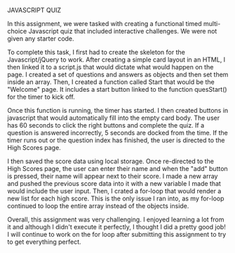 JAVASCRIPT QUIZ

In this assignment, we were tasked with creating a functional timed multi-choice Javascript quiz that included interactive challenges. We were not given any starter code.

To complete this task, I first had to create the skeleton for the Javascript/jQuery to work. After creating a simple card layout in an HTML, I then linked it to a script.js that would dictate what would happen on the page. I created a set of questions and answers as objects and then set them inside an array. Then, I created a function called Start that would be the "Welcome" page. It includes a start button linked to the function quesStart() for the timer to kick off.

Once this function is running, the timer has started. I then created buttons in javascript that would automatically fill into the empty card body. The user has 60 seconds to click the right buttons and complete the quiz. If a question is answered incorrectly, 5 seconds are docked from the time. If the timer runs out or the question index has finished, the user is directed to the High Scores page.

I then saved the score data using local storage. Once re-directed to the High Scores page, the user can enter their name and when the "add" button is pressed, their name will appear next to their score. I made a new array and pushed the previous score data into it with a new variable I made that would include the user input. Then, I crated a for-loop that would render a new list for each high score. This is the only issue I ran into, as my for-loop continued to loop the entire array instead of the objects inside. 

Overall, this assignment was very challenging. I enjoyed learning a lot from it and although I didn't execute it perfectly, I thought I did a pretty good job! I will continue to work on the for loop after submitting this assignment to try to get everything perfect.
